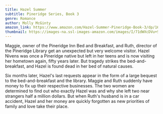 ```yaml
---
title: Hazel Summer
subtitle: Pineridge Series, Book 3
genre: Romance
author: Molly McGinty
amazon_link: https://www.amazon.com/Hazel-Summer-Pineridge-Book-3/dp/1648953964/ref=tmm_pap_swatch_0?_encoding=UTF8&qid=1642672059&sr=8-1
thumbnail: https://images-na.ssl-images-amazon.com/images/I/71dWXcDVu+S.jpg
---
```

Maggie, owner of the Pineridge Inn Bed and Breakfast, and Ruth, director of the Pineridge Library get an unexpected but very welcome visitor. Hazel Nivens was once a Pineridge native but left in her teens and is now visiting her hometown again, fifty years later. But tragedy strikes the bed-and-breakfast, and Hazel is found dead in her bed of natural causes.

Six months later, Hazel's last requests appear in the form of a large bequest to the bed-and-breakfast and the library. Maggie and Ruth suddenly have money to fix up their respective businesses. The two women are determined to find out who exactly Hazel was and why she left two near strangers half a million dollars. But when Ruth's husband is in a car accident, Hazel and her money are quickly forgotten as new priorities of family and love take their place.